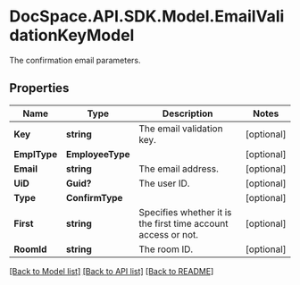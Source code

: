 # DocSpace.API.SDK.Model.EmailValidationKeyModel
The confirmation email parameters.

## Properties

Name | Type | Description | Notes
------------ | ------------- | ------------- | -------------
**Key** | **string** | The email validation key. | [optional] 
**EmplType** | **EmployeeType** |  | [optional] 
**Email** | **string** | The email address. | [optional] 
**UiD** | **Guid?** | The user ID. | [optional] 
**Type** | **ConfirmType** |  | [optional] 
**First** | **string** | Specifies whether it is the first time account access or not. | [optional] 
**RoomId** | **string** | The room ID. | [optional] 

[[Back to Model list]](../README.md#documentation-for-models) [[Back to API list]](../README.md#documentation-for-api-endpoints) [[Back to README]](../README.md)

